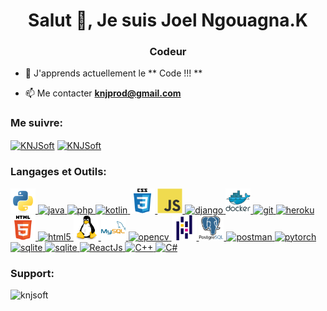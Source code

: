 <h1 align="center">Salut 👋, Je suis Joel Ngouagna.K</h1>
<h3 align="center"> Codeur </h3>

- 🌱 J'apprends actuellement le ** Code !!! **

- 📫 Me contacter **knjprod@gmail.com**

<h3 align="left">Me suivre:</h3>
<p align="left">
<a href="https://twitter.com/knjsoft74"  target="blank"><img align="center" src="https://raw.githubusercontent.com/rahuldkjain/github-profile-readme-generator/master/src/images/icons/Social/twitter.svg" alt="KNJSoft" height="30" width="40" /></a>
<a href="https://youtube.com/@knjsoft" target="blank"><img align="center" src="https://raw.githubusercontent.com/rahuldkjain/github-profile-readme-generator/master/src/images/icons/Social/youtube.svg" alt="KNJSoft" height="30" width="40" /></a>
</p>

<h3 align="left">Langages et Outils:</h3>
<p align="left"> 
  <a href="https://www.python.org" target="_blank" rel="noreferrer"> <img src="https://raw.githubusercontent.com/devicons/devicon/master/icons/python/python-original.svg" alt="python" width="40" height="40"/> </a> 
  <a href="https://www.java.com/fr/" target="_blank" rel="noreferrer"> <img src="https://upload.wikimedia.org/wikipedia/fr/2/2e/Java_Logo.svg" alt="java" width="40" height="40"/> </a>
  <a href="https://www.php.net/" target="_blank" rel="noreferrer"> <img src="https://upload.wikimedia.org/wikipedia/commons/2/27/PHP-logo.svg" alt="php" width="40" height="40"/> </a> 
  <a href="https://developer.android.com/kotlin?gclid=Cj0KCQjw0tKiBhC6ARIsAAOXutkTTjNec1H_cbbmcWnP9y6Cla7WkfS6Eq6Z70qLp0GlAixjALFyHukaAkkeEALw_wcB&gclsrc=aw.ds&hl=fr" target="_blank" rel="noreferrer"> <img src="https://developer.android.com/static/images/cluster-illustrations/kotlin-hero.svg?hl=fr" alt="kotlin" width="40" height="40"/> </a> 
  <a href="https://www.w3schools.com/css/" target="_blank" rel="noreferrer"> <img src="https://raw.githubusercontent.com/devicons/devicon/master/icons/css3/css3-original-wordmark.svg" alt="css3" width="40" height="40"/> </a> 
  <a href="https://developer.mozilla.org/fr/docs/Web/JavaScript" target="_blank" rel="noreferrer"> <img src="https://raw.githubusercontent.com/devicons/devicon/master/icons/javascript/javascript-original.svg" alt="JavaScript" width="40" height="40"/> </a> 
  <a href="https://www.djangoproject.com/" target="_blank" rel="noreferrer"> <img src="https://cdn.worldvectorlogo.com/logos/django.svg" alt="django" width="40" height="40"/> </a> <a href="https://www.docker.com/" target="_blank" rel="noreferrer"> <img src="https://raw.githubusercontent.com/devicons/devicon/master/icons/docker/docker-original-wordmark.svg" alt="docker" width="40" height="40"/> </a> 
  <a href="https://git-scm.com/" target="_blank" rel="noreferrer"> <img src="https://www.vectorlogo.zone/logos/git-scm/git-scm-icon.svg" alt="git" width="40" height="40"/> </a> 
  <a href="https://heroku.com" target="_blank" rel="noreferrer"> <img src="https://www.vectorlogo.zone/logos/heroku/heroku-icon.svg" alt="heroku" width="40" height="40"/> </a> 
  <a href="https://www.w3.org/html/" target="_blank" rel="noreferrer"> <img src="https://raw.githubusercontent.com/devicons/devicon/master/icons/html5/html5-original-wordmark.svg" alt="html5" width="40" height="40"/> </a> 
  <a href="https://getbootstrap.com/" target="_blank" rel="noreferrer"> <img src="https://getbootstrap.com/docs/5.3/assets/brand/bootstrap-logo-shadow.png" alt="html5" width="40" height="40"/> </a> 
  <a href="https://www.linux.org/" target="_blank" rel="noreferrer"> <img src="https://raw.githubusercontent.com/devicons/devicon/master/icons/linux/linux-original.svg" alt="linux" width="40" height="40"/> </a>  <a href="https://www.mysql.com/" target="_blank" rel="noreferrer"> <img src="https://raw.githubusercontent.com/devicons/devicon/master/icons/mysql/mysql-original-wordmark.svg" alt="mysql" width="40" height="40"/> </a> 
  <a href="https://opencv.org/" target="_blank" rel="noreferrer"> <img src="https://www.vectorlogo.zone/logos/opencv/opencv-icon.svg" alt="opencv" width="40" height="40"/> </a> 
  <a href="https://pandas.pydata.org/" target="_blank" rel="noreferrer"> <img src="https://raw.githubusercontent.com/devicons/devicon/2ae2a900d2f041da66e950e4d48052658d850630/icons/pandas/pandas-original.svg" alt="pandas" width="40" height="40"/> </a> 
  <a href="https://www.postgresql.org" target="_blank" rel="noreferrer"> <img src="https://raw.githubusercontent.com/devicons/devicon/master/icons/postgresql/postgresql-original-wordmark.svg" alt="postgresql" width="40" height="40"/> </a> 
  <a href="https://postman.com" target="_blank" rel="noreferrer"> <img src="https://www.vectorlogo.zone/logos/getpostman/getpostman-icon.svg" alt="postman" width="40" height="40"/> </a>  
  <a href="https://pytorch.org/" target="_blank" rel="noreferrer"> <img src="https://www.vectorlogo.zone/logos/pytorch/pytorch-icon.svg" alt="pytorch" width="40" height="40"/> </a> 
  <a href="https://www.sqlite.org/" target="_blank" rel="noreferrer"> <img src="https://www.vectorlogo.zone/logos/sqlite/sqlite-icon.svg" alt="sqlite" width="40" height="40"/> </a> 
<a href="https://www.ansible.com/" target="_blank" rel="noreferrer"> <img src="https://upload.wikimedia.org/wikipedia/commons/0/05/Ansible_Logo.png?20150601231402" alt="sqlite" width="40" height="40"/> </a>
  <a href="https://react.dev/" target="_blank" rel="noreferrer"> <img src="https://upload.wikimedia.org/wikipedia/commons/a/a7/React-icon.svg" alt="ReactJs" width="40" height="40"/> </a>
  <a href="https://devdocs.io/cpp/" target="_blank" rel="noreferrer"> <img src="https://upload.wikimedia.org/wikipedia/commons/1/18/ISO_C%2B%2B_Logo.svg" alt="C++" width="40" height="40"/> </a>
  <a href="https://learn.microsoft.com/fr-fr/dotnet/csharp/tour-of-csharp/" target="_blank" rel="noreferrer"> <img src="https://upload.wikimedia.org/wikipedia/commons/b/bd/Logo_C_sharp.svg" alt="C#" width="40" height="40"/> </a>
<h3 align="left">Support:</h3>
<p> <a href="https://knjsoft.pythonanywhere.com/dons/" target="_blank" rel="noreferrer"> <img align="left" src="https://cdn.buymeacoffee.com/buttons/v2/default-yellow.png" height="50" width="210" alt="knjsoft" /> </a></p>
<br><br>


<br><br>

